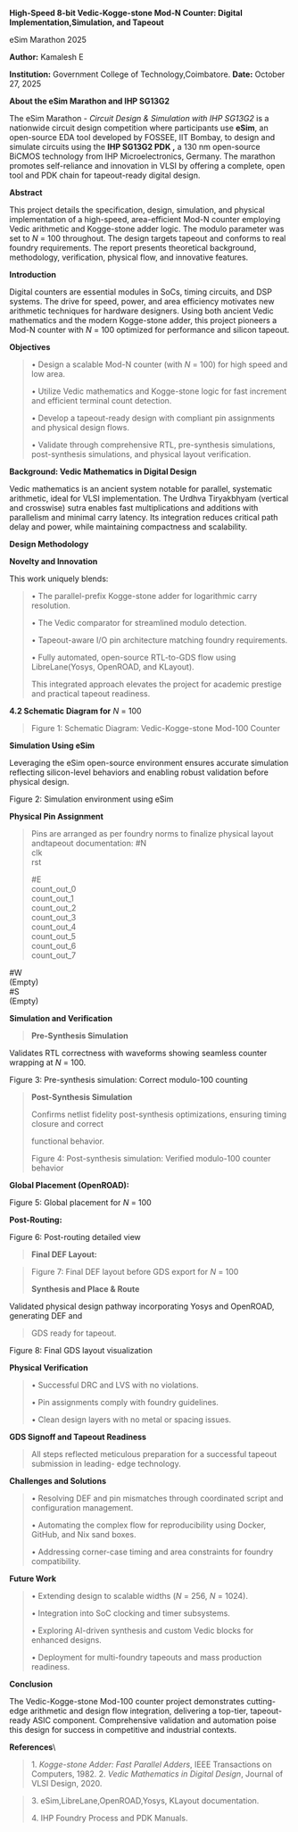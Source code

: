 **High-Speed 8-bit Vedic-Kogge-stone Mod-N Counter: Digital Implementation,Simulation, and Tapeout**

 eSim Marathon 2025

**Author:** Kamalesh E

**Institution:** Government College of Technology,Coimbatore.
**Date:** October 27, 2025

**About the eSim Marathon and IHP SG13G2**

The eSim Marathon - *Circuit Design & Simulation with IHP SG13G2* is a
nationwide circuit design competition where participants use **eSim**,
an open-source EDA tool developed by FOSSEE, IIT Bombay, to design and
simulate circuits using the **IHP SG13G2 PDK ,** a 130 nm open-source
BiCMOS technology from IHP Microelectronics, Germany. The marathon
promotes self-reliance and innovation in VLSI by offering a complete,
open tool and PDK chain for tapeout-ready digital design.

**Abstract**

This project details the specification, design, simulation, and physical
implementation of a high-speed, area-efficient Mod-N counter employing
Vedic arithmetic and Kogge-stone adder logic. The modulo parameter was
set to *N* = 100 throughout. The design targets tapeout and conforms to
real foundry requirements. The report presents theoretical background,
methodology, verification, physical flow, and innovative features.

 **Introduction**

Digital counters are essential modules in SoCs, timing circuits, and DSP
systems. The drive for speed, power, and area efficiency motivates new
arithmetic techniques for hardware designers. Using both ancient Vedic
mathematics and the modern Kogge-stone adder, this project pioneers a
Mod-N counter with *N* = 100 optimized for performance and silicon
tapeout.

**Objectives**
>
> • Design a scalable Mod-N counter (with *N* = 100) for high speed and
> low area.
>
> • Utilize Vedic mathematics and Kogge-stone logic for fast increment
> and efficient terminal count detection.
>
> • Develop a tapeout-ready design with compliant pin assignments and
> physical design flows.
>
> • Validate through comprehensive RTL, pre-synthesis simulations,
> post-synthesis simulations, and physical layout verification.

 **Background: Vedic Mathematics in Digital Design**

Vedic mathematics is an ancient system notable for parallel, systematic
arithmetic, ideal for VLSI implementation. The Urdhva Tiryakbhyam
(vertical and crosswise) sutra enables fast multiplications and
additions with parallelism and minimal carry latency. Its integration
reduces critical path delay and power, while maintaining compactness and
scalability.

 **Design Methodology**

 **Novelty and Innovation**

This work uniquely blends:

> • The parallel-prefix Kogge-stone adder for logarithmic carry
> resolution.
>
> • The Vedic comparator for streamlined modulo detection.
>
> • Tapeout-aware I/O pin architecture matching foundry requirements.
>
> • Fully automated, open-source RTL-to-GDS flow using LibreLane(Yosys,
> OpenROAD, and KLayout).
>
> This integrated approach elevates the project for academic prestige
> and practical tapeout readiness.
>
**4.2 Schematic Diagram for** *N* = 100
>
> Figure 1: Schematic Diagram: Vedic-Kogge-stone Mod-100 Counter


**Simulation Using eSim**

Leveraging the eSim open-source environment ensures accurate simulation
reflecting silicon-level behaviors and enabling robust validation before physical design.

Figure 2: Simulation environment using eSim

 **Physical Pin Assignment**
>
> Pins are arranged as per foundry norms to finalize physical layout andtapeout documentation:
> #N\
> clk\
> rst
>
> #E\
> count_out_0\
> count_out_1\
> count_out_2\
> count_out_3\
> count_out_4\
> count_out_5\
> count_out_6\
> count_out_7

#W\
(Empty)\
#S\
(Empty)


**Simulation and Verification**

>**Pre-Synthesis Simulation**

Validates RTL correctness with waveforms showing seamless counter
wrapping at *N* = 100.

Figure 3: Pre-synthesis simulation: Correct modulo-100 counting

> **Post-Synthesis Simulation**
>
> Confirms netlist fidelity post-synthesis optimizations, ensuring
> timing closure and correct
>
> functional behavior.
>
> Figure 4: Post-synthesis simulation: Verified modulo-100 counter behavior




**Global Placement (OpenROAD):**

Figure 5: Global placement for *N* = 100

**Post-Routing:**

Figure 6: Post-routing detailed view



>**Final DEF Layout:**

> Figure 7: Final DEF layout before GDS export for *N* = 100
>
>**Synthesis and Place & Route**

Validated physical design pathway incorporating Yosys and OpenROAD,
generating DEF and

> GDS ready for tapeout.

Figure 8: Final GDS layout visualization



**Physical Verification**
>
> • Successful DRC and LVS with no violations.
>
> • Pin assignments comply with foundry guidelines.
>
> • Clean design layers with no metal or spacing issues.
>

**GDS Signoff and Tapeout Readiness**
>
> All steps reflected meticulous preparation for a successful tapeout
> submission in leading- edge technology.
>
**Challenges and Solutions**
>
> • Resolving DEF and pin mismatches through coordinated script and
> configuration management.
>
> • Automating the complex flow for reproducibility using Docker,
> GitHub, and Nix sand boxes.
>
> • Addressing corner-case timing and area constraints for foundry
> compatibility.
>
**Future Work**
>
> • Extending design to scalable widths (*N* = 256, *N* = 1024).
>
> • Integration into SoC clocking and timer subsystems.
>
> • Exploring AI-driven synthesis and custom Vedic blocks for enhanced
> designs.
>
> • Deployment for multi-foundry tapeouts and mass production readiness.

**Conclusion**

The Vedic-Kogge-stone Mod-100 counter project demonstrates cutting-edge
arithmetic and design flow integration, delivering a top-tier,
tapeout-ready ASIC component. Comprehensive validation and automation
poise this design for success in competitive and industrial contexts.


**References**\
>1\. *Kogge-stone Adder: Fast Parallel Adders*, IEEE Transactions on
Computers, 1982.
>2\. *Vedic Mathematics in Digital Design*, Journal of
VLSI Design, 2020.

> 3\. eSim,LibreLane,OpenROAD,Yosys, KLayout documentation.
>
> 4\. IHP Foundry Process and PDK Manuals.


